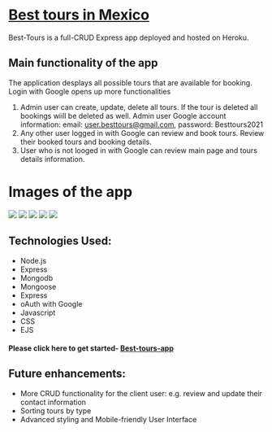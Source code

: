 # [Best tours in Mexico](http://best-tours-app.herokuapp.com/)

Best-Tours is a full-CRUD Express app deployed and hosted on Heroku.

## Main functionality of the app  

The application desplays all possible tours that are available for booking. Login with Google opens up more functionalities
1) Admin user can create, update, delete all tours. If the tour is deleted all bookings wiill be deleted as well.
Admin user Google account information: email: user.besttours@gmail.com, password: Besttours2021
2) Any other user logged in with Google can review and book tours. Review their booked tours and booking details.
3) User who is not looged in with Google can review main page and tours details information.
  
  # Images of the app
  
  ![](https://i.imgur.com/K5tVSES.png)
  ![](https://i.imgur.com/7tgjg9F.png)
  ![](https://i.imgur.com/qYPpa7T.png)
  ![](https://i.imgur.com/MbgzvJv.png)
  ![](https://i.imgur.com/cnuzsHW.png)

 
  
  ## Technologies Used:
  
  * Node.js
  * Express
  * Mongodb
  * Mongoose
  * Express
  * oAuth with Google
  * Javascript
  * CSS
  * EJS
    
  #### Please click here to get started- [Best-tours-app](http://best-tours-app.herokuapp.com/)
  
  ## Future enhancements:
  
  * More CRUD functionality for the client user: e.g. review and update their contact information
  * Sorting tours by type
  * Advanced styling and Mobile-friendly User Interface
  
